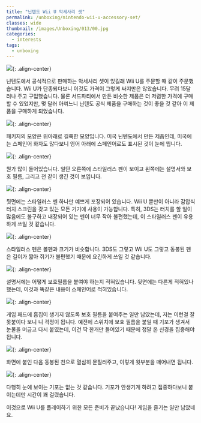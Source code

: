 ```yaml
---
title: "닌텐도 Wii U 악세사리 셋"
permalink: /unboxing/nintendo-wii-u-accessory-set/
classes: wide
thumbnail: /images/Unboxing/013/00.jpg
categories:
  - interests
tags:
  - unboxing
---
```


![](/images/Unboxing/013/00.jpg){: .align-center}

닌텐도에서 공식적으로 판매하는 악세사리 셋이 있길래 Wii U를 주문할 때 같이 주문했습니다. Wii U가 단종되다보니 이것도 가격이 그렇게 싸지만은 않았습니다. 무려 15달러나 주고 구입했습니다. 물론 서드파티에서 만든 비슷한 제품은 더 저렴한 가격에 구매할 수 있었지만, 몇 달러 아껴느니 닌텐도 공식 제품을 구매하는 것이 좋을 것 같아 이 제품을 구매하게 되었습니다.

![](/images/Unboxing/013/01.jpg){: .align-center}

패키지의 모양은 위아래로 길쭉한 모양입니다. 미국 닌텐도에서 만든 제품인데, 미국에는 스페인어 화자도 많다보니 영어 아래에 스페인어로도 표시된 것이 눈에 띕니다.

![](/images/Unboxing/013/02.jpg){: .align-center}

뭔가 많이 들어있습니다. 일단 오른쪽에 스타일러스 펜이 보이고 왼쪽에는 설명서와 보호 필름, 그리고 천 같이 생긴 것이 보입니다.

![](/images/Unboxing/013/03.jpg){: .align-center}

뒷면에는 스타일러스 펜 하나만 예쁘게 포장되어 있습니다. Wii U 뿐만이 아니라 감압식 터치 스크린을 갖고 있는 모든 기기에 사용이 가능합니다. 특히, 3DS는 터치를 할 일이 많음에도 불구하고 내장되어 있는 펜이 너무 작아 불편했는데, 이 스타일러스 펜이 유용하게 쓰일 것 같습니다.

![](/images/Unboxing/013/04.jpg){: .align-center}

스타일러스 펜은 볼펜과 크기가 비슷합니다. 3DS도 그렇고 Wii U도 그렇고 동봉된 펜은 길이가 짧아 쥐기가 불편했기 때문에 요긴하게 쓰일 것 같습니다.

![](/images/Unboxing/013/05.jpg){: .align-center}

설명서에는 어떻게 보호필름을 붙여야 하는지 적혀있습니다. 뒷면에는 다른게 적혀있나 했는데, 이것과 똑같은 내용이 스페인어로 적혀있습니다.

![](/images/Unboxing/013/06.jpg){: .align-center}

게임 패드에 흠집이 생기지 않도록 보호 필름을 붙여주는 일만 남았는데, 저는 이런걸 잘 못붙이다 보니 니 걱정이 됩니다. 예전에 스위치에 보호 필름을 붙일 때 기포가 생겨서 눈물을 머금고 다시 붙였는데, 이건 딱 한개만 들어있기 때문에 정말 온 신경을 집중해야 됩니다.

![](/images/Unboxing/013/07.jpg){: .align-center}

화면에 붙인 다음 동봉된 천으로 열심히 문질러주고, 이렇게 윗부분을 떼어내면 됩니다.

![](/images/Unboxing/013/08.jpg){: .align-center}

다행히 눈에 보이는 기포는 없는 것 같습니다. 기포가 안생기게 하려고 집중하다보니 붙이는데만 시간이 꽤 걸렸습니다.

이것으로 Wii U를 플레이하기 위한 모든 준비가 끝났습니다! 게임을 즐기는 일만 남았네요.